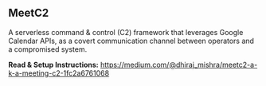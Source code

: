 ## MeetC2

A serverless command & control (C2) framework that leverages Google Calendar APIs, as a covert communication channel between operators and a compromised system.

<b>Read & Setup Instructions:</b> https://medium.com/@dhiraj_mishra/meetc2-a-k-a-meeting-c2-1fc2a6761068
